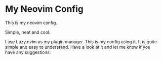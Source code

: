 # My Neovim Config

This is my neovim config.

Simple, neat and cool.

I use Lazy.nvim as my plugin manager.
This is my config using it. It is quite simple and easy to understand.
Have a look at it and let me know if you have any suggestions.
